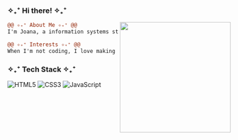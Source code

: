 ### ✧₊⁺ Hi there! ✧₊⁺

<img align="right" height="250" src="https://i.pinimg.com/originals/b6/2b/d6/b62bd653a5ea86726d1b28b9cfc9916d.gif"/>

```diff
@@ ✧₊⁺ About Me ✧₊⁺ @@
I'm Joana, a information systems student based in Brazil.

@@ ✧₊⁺ Interests ✧₊⁺ @@
When I'm not coding, I love making pottery and play video games.
```

### ✧₊⁺ Tech Stack ✧₊⁺
![HTML5](https://img.shields.io/badge/html5-%23E34F26.svg?style=for-the-badge&logo=html5&logoColor=white) ![CSS3](https://img.shields.io/badge/css3-%231572B6.svg?style=for-the-badge&logo=css3&logoColor=white) ![JavaScript](https://img.shields.io/badge/javascript-%23323330.svg?style=for-the-badge&logo=javascript&logoColor=%23F7DF1E)
#
